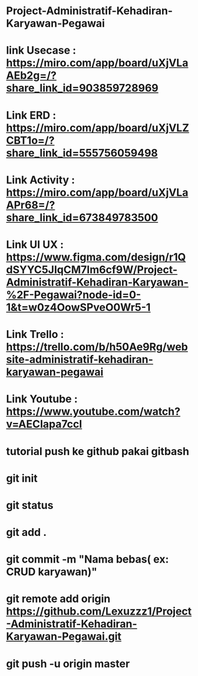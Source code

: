 # Project-Administratif-Kehadiran-Karyawan-Pegawai
# link Usecase : https://miro.com/app/board/uXjVLaAEb2g=/?share_link_id=903859728969
# Link ERD : https://miro.com/app/board/uXjVLZCBT1o=/?share_link_id=555756059498
# Link Activity : https://miro.com/app/board/uXjVLaAPr68=/?share_link_id=673849783500
# Link UI UX : https://www.figma.com/design/r1QdSYYC5JIqCM7Im6cf9W/Project-Administratif-Kehadiran-Karyawan-%2F-Pegawai?node-id=0-1&t=w0z4OowSPveO0Wr5-1
# Link Trello : https://trello.com/b/h50Ae9Rg/website-administratif-kehadiran-karyawan-pegawai
# Link Youtube : https://www.youtube.com/watch?v=AECIapa7ccI

# tutorial push ke github pakai gitbash
# git init
# git status
# git add . 
# git commit -m "Nama bebas( ex: CRUD karyawan)"
# git remote add origin https://github.com/Lexuzzz1/Project-Administratif-Kehadiran-Karyawan-Pegawai.git
# git push -u origin master

